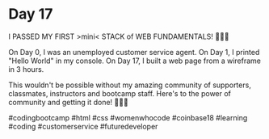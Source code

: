 # Day 17
I PASSED MY FIRST >mini< STACK of WEB FUNDAMENTALS! 🥳🥳🥳

On Day 0, I was an unemployed customer service agent. On Day 1, I printed "Hello World" in my console. On Day 17, I built a web page from a wireframe in 3 hours.

This wouldn't be possible without my amazing community of supporters, classmates, instructors and bootcamp staff. Here's to the power of community and getting it done! 🥳🥳🥳

#codingbootcamp #html #css #womenwhocode #coinbase18 #learning #coding #customerservice #futuredeveloper

